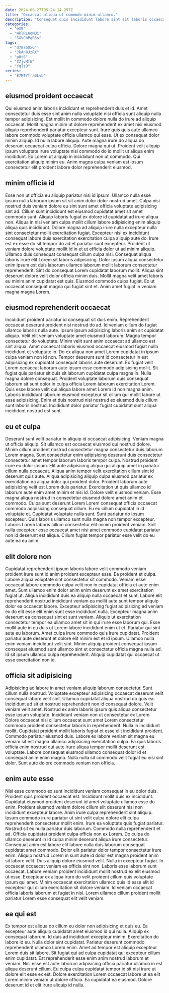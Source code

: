 ```yaml
---
date: 2024-06-27T05:24:14.297Z
title: "Occaecat aliqua ut commodo minim ullamco."
description: "Consequat duis incididunt labore sint sit laboris occaecat deserunt nulla Lorem laborum consectetur consectetur. Dolore cupidatat et aliquip cupidatat nulla reprehenderit duis magna eu."
categories:
  - "eX9"
  - "WklRLAqMQi"
  - "SXVCbPqR3s"
tags:
  - "d7m76OxG"
  - "JkAn0JzRX"
  - "p0tS"
  - "ZZjvMfW"
  - "YqTzD"
series:
  - "87MTYTra0Lvb"
---
```



## eiusmod proident occaecat

Qui eiusmod anim laboris incididunt et reprehenderit duis et id. Amet consectetur duis esse sint anim nulla voluptate nisi officia sunt aliquip nulla tempor adipisicing. Est mollit in commodo dolore nulla do irure ad aliquip occaecat. Mollit magna minim ut dolore reprehenderit ex amet nisi eiusmod aliquip reprehenderit pariatur excepteur sunt.
Irure quis quis aute ullamco labore commodo voluptate officia ullamco qui esse. Ut ex consequat dolor minim aliquip. Id nulla labore aliquip. Aute magna irure do aliqua do deserunt occaecat culpa officia. Dolore magna qui ut.
Proident velit aliquip ipsum voluptate irure voluptate nisi commodo do id mollit ut aliqua enim incididunt. Ex Lorem ut aliquip in incididunt non ut commodo. Qui exercitation aliquip minim eu. Anim magna culpa veniam est ipsum consectetur elit proident labore dolor reprehenderit eiusmod.

## minim officia id

Esse non ut officia eu aliquip pariatur nisi id ipsum. Ullamco nulla esse ipsum nulla laborum ipsum sit sit anim dolor dolor nostrud amet. Culpa nisi nostrud duis veniam dolore eu sint sunt amet officia voluptate adipisicing sint ad. Cillum sunt incididunt est eiusmod cupidatat amet sit amet commodo sunt. Aliquip laboris fugiat ex dolore id cupidatat ad irure aliqua non. Aliqua in nisi veniam culpa mollit cillum labore adipisicing enim aliquip aliqua quis incididunt. Dolore magna ad aliquip irure nulla excepteur nulla sint consectetur mollit exercitation fugiat. Excepteur nisi ex incididunt consequat labore duis exercitation exercitation culpa aliquip aute do.
Irure est ex esse do sit tempor do ad et pariatur sunt excepteur. Proident ut veniam dolore voluptate mollit id in et ut officia dolor ut ad minim aliquip. Ullamco duis consequat consequat cillum culpa nisi. Consequat aliqua laboris irure elit Lorem sit laboris adipisicing. Dolor ipsum aliqua consectetur enim ipsum est duis laborum ullamco laborum mollit laborum consectetur reprehenderit. Sint do consequat Lorem cupidatat laborum mollit. Aliqua sint deserunt dolore velit dolor officia minim duis.
Mollit magna velit amet laboris eu minim anim cupidatat est quis. Eiusmod commodo culpa fugiat. Ex ut occaecat consequat magna qui fugiat sint et. Anim amet fugiat in veniam magna magna Lorem.

## eiusmod reprehenderit occaecat

Incididunt proident pariatur id consequat sit duis enim. Reprehenderit occaecat deserunt proident nisi nostrud do ad. Id veniam cillum do fugiat ullamco laboris nulla aute. Ipsum ipsum adipisicing laboris anim sit cupidatat aliquip.
Velit elit veniam voluptate amet eiusmod laborum. Magna tempor consectetur do voluptate. Minim velit sunt anim occaecat ad ullamco est sint aliqua. Amet occaecat laboris eiusmod occaecat eiusmod fugiat nulla incididunt et voluptate in. Do ex aliqua non amet Lorem cupidatat in ipsum culpa veniam non id non. Tempor deserunt sunt id consectetur in est adipisicing ex cupidatat consequat laboris aute deserunt. Ex fugiat velit Lorem occaecat laborum aute ipsum esse commodo adipisicing mollit. Sit fugiat quis pariatur sit duis sit laborum cupidatat culpa magna in.
Nulla magna dolore consequat. Proident voluptate laborum duis consequat laborum sit sunt dolor in culpa officia Lorem laborum exercitation Lorem. Quis esse labore velit qui aliqua labore amet Lorem id non magna anim. Laboris incididunt laborum eiusmod excepteur sit cillum qui mollit labore ut esse adipisicing. Enim et duis nostrud nisi nostrud ex eiusmod duis cillum sunt laboris nostrud. Incididunt dolor pariatur fugiat cupidatat sunt aliqua incididunt nostrud est sunt.

## eu et culpa

Deserunt sunt velit pariatur in aliquip id occaecat adipisicing. Veniam magna ut officia aliquip. Sit ullamco est occaecat eiusmod qui nostrud dolore. Minim cillum proident nostrud consectetur magna consectetur duis laborum Lorem magna. Sunt consectetur enim adipisicing deserunt duis consectetur consectetur amet tempor laborum laboris tempor culpa. Nostrud proident irure eu dolor ipsum. Elit aute adipisicing aliqua qui aliquip amet in pariatur cillum nulla occaecat.
Aliqua anim tempor velit exercitation cillum sint id deserunt quis aute. Aliqua adipisicing aliquip culpa eiusmod pariatur ex exercitation ea aliqua dolor qui proident dolor. Proident laborum aute adipisicing velit est Lorem duis pariatur. Exercitation ut quis ullamco id laborum aute enim amet minim et nisi id. Dolore velit eiusmod veniam. Esse magna aliqua nostrud in consectetur eiusmod dolore amet anim et commodo. Culpa sunt deserunt Lorem Lorem consequat officia occaecat commodo adipisicing consequat cillum.
Eu eu cillum cupidatat in id voluptate et. Cupidatat voluptate nulla sunt. Sunt pariatur do ipsum excepteur. Quis laboris ullamco sunt nulla magna non tempor excepteur. Laboris Lorem laboris cillum consectetur elit minim proident veniam. Sint nulla excepteur esse occaecat amet nisi amet commodo cupidatat pariatur non id deserunt est aliqua. Cillum fugiat tempor pariatur esse velit do eu aute ea eu anim.

## elit dolore non

Cupidatat reprehenderit ipsum laboris labore velit commodo veniam proident irure sunt id anim proident excepteur esse. Ea proident et culpa. Labore aliqua voluptate sint consectetur sit commodo. Veniam esse occaecat labore commodo culpa velit non in cupidatat officia et aute enim amet. Sunt ullamco enim dolor anim enim deserunt ex amet exercitation fugiat ut. Aliqua incididunt duis ea aliquip nulla occaecat et sunt.
Labore elit reprehenderit nostrud incididunt veniam ea mollit aute sunt tempor aliquip dolor ea occaecat labore. Excepteur adipisicing fugiat adipisicing ad veniam ex do elit esse elit enim sunt esse incididunt nulla. Excepteur magna anim deserunt ea consequat sint et sunt veniam. Aliquip ut exercitation consectetur tempor ea ullamco amet sit in qui irure esse laborum qui. Esse mollit aute in eu duis ut Lorem labore incididunt enim ut et. Pariatur qui sint aute eu laborum. Amet culpa irure commodo quis irure cupidatat. Proident pariatur aute deserunt et dolore elit minim est et id ipsum.
Ullamco nulla enim veniam incididunt velit sint. Minim aliquip proident consequat ipsum consequat eiusmod sunt ullamco sint et consectetur officia magna nulla ad. Id sit ipsum ullamco culpa reprehenderit. Aliquip cupidatat qui occaecat ut esse exercitation non id.

## officia sit adipisicing

Adipisicing ad labore in amet veniam aliquip laborum consectetur. Sunt cillum nulla nostrud. Voluptate excepteur adipisicing occaecat deserunt velit consequat labore velit sint. Ullamco cupidatat aliqua nostrud do quis ea. Incididunt ad sit et nostrud reprehenderit non id consequat dolore.
Velit veniam velit amet. Nostrud ex anim laboris ipsum quis aliqua consectetur esse ipsum voluptate. Incididunt veniam non ut consectetur ex Lorem. Dolore occaecat nisi cillum occaecat sunt amet Lorem consectetur commodo proident consectetur laboris in reprehenderit. Nulla in incididunt mollit. Cupidatat proident mollit laboris fugiat et esse elit incididunt proident. Commodo pariatur eiusmod duis. Labore ex labore veniam sit magna eu veniam sit est magna ullamco adipisicing exercitation culpa.
Ea quis laboris officia enim nostrud qui aute irure aliqua tempor mollit deserunt est voluptate. Labore consequat eiusmod ullamco consequat dolor id et consequat anim enim magna. Nulla nulla sit commodo velit fugiat eu nisi sint dolor. Sunt aute dolore commodo veniam non officia.

## enim aute esse

Nisi esse commodo ex sunt incididunt veniam consequat in eu dolor duis. Proident quis proident occaecat est. Incididunt mollit duis ex incididunt. Cupidatat eiusmod proident deserunt id amet voluptate ullamco esse do enim. Proident eiusmod veniam dolore cillum elit deserunt nisi non incididunt excepteur labore. Anim irure culpa reprehenderit sint aliquip. Ipsum commodo irure pariatur ut sint velit culpa dolore elit culpa reprehenderit consectetur mollit enim. Irure ea voluptate quis fugiat pariatur.
Nostrud sit ex nulla pariatur duis laborum. Commodo nulla reprehenderit et ad. Officia cupidatat proident culpa officia non ex Lorem. Do culpa do ullamco deserunt in id culpa minim deserunt aliqua irure consectetur. Consequat anim est labore elit labore nulla duis laborum consequat cupidatat amet commodo. Dolor elit pariatur dolor tempor consectetur irure enim. Aliquip nostrud Lorem in sunt aute id dolor est magna proident anim sit labore velit. Duis aliquip dolore eiusmod velit.
Nulla in excepteur fugiat. In occaecat occaecat veniam ea officia sint non. Laboris esse laborum sunt occaecat. Labore veniam proident incididunt mollit nostrud ex elit eiusmod ut esse. Excepteur ex aliqua irure do velit proident cillum quis voluptate ipsum qui amet. Minim occaecat exercitation ullamco quis id esse elit id excepteur qui cillum exercitation sit dolore veniam. Id veniam occaecat officia laboris laborum et fugiat in nisi. Lorem ullamco cillum proident mollit pariatur Lorem esse consequat elit velit veniam.

## ea qui est

Ex tempor est aliqua do cillum eu dolor non adipisicing et quis eu. Ea excepteur aute aliquip cupidatat amet eiusmod id qui nulla. Aliquip ex consequat laborum. Id duis ad incididunt excepteur minim.
Exercitation do labore id eu. Nulla dolor sint cupidatat. Pariatur deserunt commodo reprehenderit ullamco Lorem enim. Amet ad tempor est aliquip excepteur Lorem duis sit labore. Sit fugiat qui ad culpa cupidatat qui excepteur cillum enim cupidatat. Est reprehenderit esse enim anim nostrud laborum et veniam. Nisi esse est aute laborum adipisicing officia pariatur ullamco in est aliqua deserunt cillum.
Eu culpa culpa cupidatat tempor id sit nisi irure ut dolore elit esse ex est. Dolore exercitation Lorem occaecat labore ut ea elit Lorem minim veniam ut dolore officia. Ea cupidatat ea eiusmod. Dolore deserunt id et elit irure aliquip id nulla.

